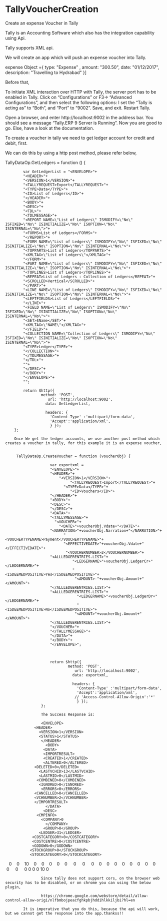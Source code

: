 # TallyVoucherCreation
Create an expense Voucher in Tally

Tally is an Accounting Software which also has the integration capability using Api.

Tally supports XML api.

We will create an app which will push an expense voucher into Tally.

expense Object ={ type: "Expense" ,
                   amount: "300.50",
                   date: "01/12/2017",
                   description: "Travelling to Hydrabad" }]
                   
 Before that,
 
 To initiate XML interaction over HTTP with Tally, the server port has to be enabled in Tally. Click on “Configurations” or F3-> “Advanced Configurations”, and then select the following options: I set the “Tally is acting as” to “Both”, and “Port” to “9002”. Save, and exit. Restart Tally.
 
Open a browser, and enter http://localhost:9002 in the address bar. You should see a message “<RESPONSE>Tally.ERP 9 Server is Running</RESPONSE>”. Now you are good to go. Else, have a look at the documentation.

To create a voucher in tally we need to get ledger account for credit and debit, first.

We can do this by using a http post method, please refer below,

 TallyDataOp.GetLedgers = function () {

            var GetLedgerList = "<ENVELOPE>"+
            "<HEADER>"+
            "<VERSION>1</VERSION>"+
            "<TALLYREQUEST>Export</TALLYREQUEST>"+
            "<TYPE>Data</TYPE>"+
            "<ID>List of Ledgers</ID>"+
            "</HEADER>"+
            "<BODY>"+
            "<DESC>"+
            "<TDL>"+
            "<TDLMESSAGE>"+
            "<REPORT NAME=\"List of Ledgers\" ISMODIFY=\"No\" ISFIXED=\"No\" ISINITIALIZE=\"No\" ISOPTION=\"No\" ISINTERNAL=\"No\">"+
            "<FORMS>List of Ledgers</FORMS>"+
            "</REPORT>"+
            "<FORM NAME=\"List of Ledgers\" ISMODIFY=\"No\" ISFIXED=\"No\" ISINITIALIZE=\"No\" ISOPTION=\"No\" ISINTERNAL=\"No\">"+
            "<TOPPARTS>List of Ledgers</TOPPARTS>"+
            "<XMLTAG>\"List of Ledgers\"</XMLTAG>"+
            "</FORM>"+
            "<PART NAME=\"List of Ledgers\" ISMODIFY=\"No\" ISFIXED=\"No\" ISINITIALIZE=\"No\" ISOPTION=\"No\" ISINTERNAL=\"No\">"+
            "<TOPLINES>List of Ledgers</TOPLINES>"+
            "<REPEAT>List of Ledgers : Collection of Ledgers</REPEAT>"+
            "<SCROLLED>Vertical</SCROLLED>"+
            "</PART>"+
            "<LINE NAME=\"List of Ledgers\" ISMODIFY=\"No\" ISFIXED=\"No\" ISINITIALIZE=\"No\" ISOPTION=\"No\" ISINTERNAL=\"No\">"+
            "<LEFTFIELDS>List of Ledgers</LEFTFIELDS>"+
            "</LINE>"+
            "<FIELD NAME=\"List of Ledgers\" ISMODIFY=\"No\" ISFIXED=\"No\" ISINITIALIZE=\"No\" ISOPTION=\"No\" ISINTERNAL=\"No\">"+
            "<SET>$Name</SET>"+
            "<XMLTAG>\"NAME\"</XMLTAG>"+
            "</FIELD>"+
            "<COLLECTION NAME=\"Collection of Ledgers\" ISMODIFY=\"No\" ISFIXED=\"No\" ISINITIALIZE=\"No\" ISOPTION=\"No\" ISINTERNAL=\"No\">"+
            "<TYPE>Ledger</TYPE>"+
            "</COLLECTION>"+
            "</TDLMESSAGE>"+
            "</TDL>"+
            ""+
            "</DESC>"+
            "</BODY>"+
            "</ENVELOPE>"+
            "";       
            
            return $http({ 
                    method: 'POST',
                       url: 'http://localhost:9002',
                      data: GetLedgerList,
                      
                      headers: { 
                        'Content-Type' :'multipart/form-data',
                        'Accept':'application/xml',
                        } });
        };
        
        Once We get the ledger accounts, we use another post method which creates a voucher in tally, for this example it is an expense voucher,
        
        
         TallyDataOp.CreateVoucher = function (voucherObj) {                     
                        
                        var exportxml = 
                        "<ENVELOPE>"+
                        "<HEADER>"+
                            "<VERSION>1</VERSION>"+
                                 "<TALLYREQUEST>Import</TALLYREQUEST>"+
                              "<TYPE>Data</TYPE>"+
                                 "<ID>Vouchers</ID>"+
                        "</HEADER>"+
                        "<BODY>"+
                        "<DESC>"+            
                        "</DESC>"+
                        "<DATA>"+
                        "<TALLYMESSAGE>"+
                          "<VOUCHER>"+
                            "<DATE>"+voucherObj.Vdate+"</DATE>"+
                        "<NARRATION>"+voucherObj.Narration+"</NARRATION>"+
                              "<VOUCHERTYPENAME>Payment</VOUCHERTYPENAME>"+
                              "<EFFECTIVEDATE>"+voucherObj.Vdate+"</EFFECTIVEDATE>"+
                               "<VOUCHERNUMBER>2</VOUCHERNUMBER>"+
                        "<ALLLEDGERENTRIES.LIST>"+
                                  "<LEDGERNAME>"+voucherObj.LedgerCr+"</LEDGERNAME>"+
                                  "<ISDEEMEDPOSITIVE>Yes</ISDEEMEDPOSITIVE>"+
                                   "<AMOUNT>-"+voucherObj.Amount+"</AMOUNT>"+
                        "</ALLLEDGERENTRIES.LIST>"+
                        "<ALLLEDGERENTRIES.LIST>"+
                                    "<LEDGERNAME>"+voucherObj.LedgerDr+"</LEDGERNAME>"+
                                    "<ISDEEMEDPOSITIVE>No</ISDEEMEDPOSITIVE>"+
                                   "<AMOUNT>"+voucherObj.Amount+"</AMOUNT>"+
                        "</ALLLEDGERENTRIES.LIST>"+
                        "</VOUCHER>"+
                        "</TALLYMESSAGE>"+
                        "</DATA>"+
                        "</BODY>"+
                        "</ENVELOPE>";                  
            
                        
                        
                        return $http({ 
                                method: 'POST',
                                   url: 'http://localhost:9002',
                                  data: exportxml,
                                  
                                  headers: { 
                                    'Content-Type' :'multipart/form-data',
                                    'Accept':'application/xml',
                                   // 'Access-Control-Allow-Origin':'*'
                                    } });
                    };
                    
                    The Success Response is:
                    
                    <ENVELOPE>
                 <HEADER>
                   <VERSION>1</VERSION>
                   <STATUS>1</STATUS>
                    </HEADER>
                      <BODY>
                     <DATA>
                     <IMPORTRESULT>
                     <CREATED>1</CREATED>
                     <ALTERED>0</ALTERED>
                 <DELETED>0</DELETED>
                   <LASTVCHID>13</LASTVCHID>
                   <LASTMID>0</LASTMID>
                  <COMBINED>0</COMBINED>
                   <IGNORED>0</IGNORED>
                    <ERRORS>0</ERRORS>
                 <CANCELLED>0</CANCELLED>
                 <VCHNUMBER>2</VCHNUMBER>
                 </IMPORTRESULT>
                      </DATA>
                     <DESC>
                  <CMPINFO>
                    <COMPANY>0
                      </COMPANY>
                     <GROUP>0</GROUP>
                   <LEDGER>31</LEDGER>
                <COSTCATEGORY>0</COSTCATEGORY>
                <COSTCENTRE>0</COSTCENTRE>
                <GODOWN>0</GODOWN>
               <STOCKGROUP>0</STOCKGROUP>
               <STOCKCATEGORY>0</STOCKCATEGORY>
                 <STOCKITEM>0</STOCKITEM>
               <VOUCHERTYPE>0</VOUCHERTYPE>
                <CURRENCY>10</CURRENCY>
                 <UNIT>0</UNIT>
                 <BUDGET>0</BUDGET>
                <CLIENTRULE>0</CLIENTRULE>
               <SERVERRULE>0</SERVERRULE>
                  <STATE>0</STATE>
               <TDSRATE>0</TDSRATE>
                  <TAXCLASSIFICATION>0</TAXCLASSIFICATION>
               <STCATEGORY>0</STCATEGORY>
               <DEDUCTEETYPE>0</DEDUCTEETYPE>
               <ATTENDANCETYPE>0</ATTENDANCETYPE>
     <FBTCATEGORY>0</FBTCATEGORY>
     <FBTASSESSEETYPE>0</FBTASSESSEETYPE>
     <TARIFFCLASSIFICATION>0</TARIFFCLASSIFICATION>
     <EXCISEDUTYCLASSIFICATION>0</EXCISEDUTYCLASSIFICATION>
     <SERIALNUMBER>0</SERIALNUMBER>
     <ADJUSTMENTCLASSIFICATION>0</ADJUSTMENTCLASSIFICATION>
     <INCOMETAXSLAB>0</INCOMETAXSLAB>
     <INCOMETAXCLASSIFICATION>0</INCOMETAXCLASSIFICATION>
     <LBTCLASSIFICATION>0</LBTCLASSIFICATION>
     <TAXUNIT>0</TAXUNIT>
     <RETURNMASTER>0</RETURNMASTER>
     <GSTCLASSIFICATION>0</GSTCLASSIFICATION>
     <VOUCHER>10</VOUCHER>
             </CMPINFO>
             <EXPSUMDATA>
           <EXPSUMID>0</EXPSUMID>
                   </EXPSUMDATA>
                      </DESC>
                       </BODY>
                      </ENVELOPE>
                    
                    
                    Since tally does not support cors, on the browser web security has to be disabled, or on chrome you can using the below plugin,
                    
                    https://chrome.google.com/webstore/detail/allow-control-allow-origi/nlfbmbojpeacfghkpbjhddihlkkiljbi?hl=en
                    
            It is imperative that you do this, because the api will work, but we cannot get the response into the app.thankss!!
